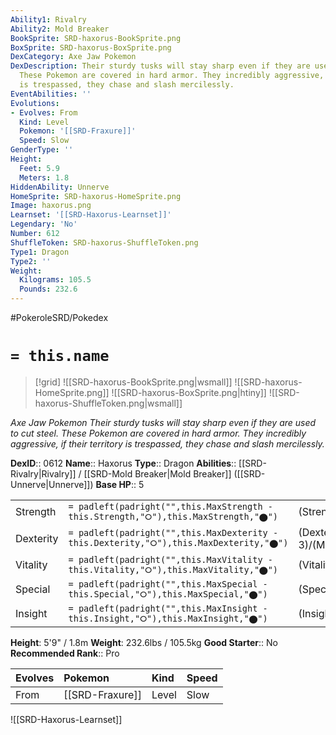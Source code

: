 ```yaml
---
Ability1: Rivalry
Ability2: Mold Breaker
BookSprite: SRD-haxorus-BookSprite.png
BoxSprite: SRD-haxorus-BoxSprite.png
DexCategory: Axe Jaw Pokemon
DexDescription: Their sturdy tusks will stay sharp even if they are used to cut steel.
  These Pokemon are covered in hard armor. They incredibly aggressive, if their territory
  is trespassed, they chase and slash mercilessly.
EventAbilities: ''
Evolutions:
- Evolves: From
  Kind: Level
  Pokemon: '[[SRD-Fraxure]]'
  Speed: Slow
GenderType: ''
Height:
  Feet: 5.9
  Meters: 1.8
HiddenAbility: Unnerve
HomeSprite: SRD-haxorus-HomeSprite.png
Image: haxorus.png
Learnset: '[[SRD-Haxorus-Learnset]]'
Legendary: 'No'
Number: 612
ShuffleToken: SRD-haxorus-ShuffleToken.png
Type1: Dragon
Type2: ''
Weight:
  Kilograms: 105.5
  Pounds: 232.6
---
```


#PokeroleSRD/Pokedex

# `= this.name`

> [!grid]
> ![[SRD-haxorus-BookSprite.png|wsmall]]
> ![[SRD-haxorus-HomeSprite.png]]
> ![[SRD-haxorus-BoxSprite.png|htiny]]
> ![[SRD-haxorus-ShuffleToken.png|wsmall]]


*Axe Jaw Pokemon*
*Their sturdy tusks will stay sharp even if they are used to cut steel. These Pokemon are covered in hard armor. They incredibly aggressive, if their territory is trespassed, they chase and slash mercilessly.*

**DexID**:: 0612
**Name**:: Haxorus
**Type**:: Dragon
**Abilities**:: [[SRD-Rivalry|Rivalry]] / [[SRD-Mold Breaker|Mold Breaker]] ([[SRD-Unnerve|Unnerve]])
**Base HP**:: 5

|           |                                                                                        |                                          |
| --------- | -------------------------------------------------------------------------------------- | ---------------------------------------- |
| Strength  | `= padleft(padright("",this.MaxStrength - this.Strength,"⭘"),this.MaxStrength,"⬤")`    | (Strength::4)/(MaxStrength::8)   |
| Dexterity | `= padleft(padright("",this.MaxDexterity - this.Dexterity,"⭘"),this.MaxDexterity,"⬤")` | (Dexterity:: 3)/(MaxDexterity::6) |
| Vitality  | `= padleft(padright("",this.MaxVitality - this.Vitality,"⭘"),this.MaxVitality,"⬤")`    | (Vitality::2)/(MaxVitality::5)   |
| Special   | `= padleft(padright("",this.MaxSpecial - this.Special,"⭘"),this.MaxSpecial,"⬤")`       | (Special::2)/(MaxSpecial::4)     |
| Insight   | `= padleft(padright("",this.MaxInsight - this.Insight,"⭘"),this.MaxInsight,"⬤")`       | (Insight::2)/(MaxInsight::5)     |

**Height**: 5'9" / 1.8m
**Weight**: 232.6lbs / 105.5kg
**Good Starter**:: No
**Recommended Rank**:: Pro

| Evolves   | Pokemon         | Kind   | Speed   |
|:----------|:----------------|:-------|:--------|
| From      | [[SRD-Fraxure]] | Level  | Slow    |

![[SRD-Haxorus-Learnset]]